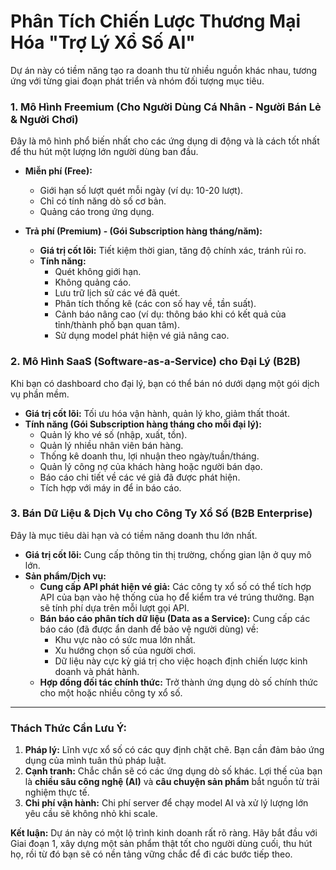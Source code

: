 # Phân Tích Chiến Lược Thương Mại Hóa "Trợ Lý Xổ Số AI"

Dự án này có tiềm năng tạo ra doanh thu từ nhiều nguồn khác nhau, tương ứng với từng giai đoạn phát triển và nhóm đối tượng mục tiêu.

### 1. Mô Hình Freemium (Cho Người Dùng Cá Nhân - Người Bán Lẻ & Người Chơi)

Đây là mô hình phổ biến nhất cho các ứng dụng di động và là cách tốt nhất để thu hút một lượng lớn người dùng ban đầu.

-   **Miễn phí (Free):**
    -   Giới hạn số lượt quét mỗi ngày (ví dụ: 10-20 lượt).
    -   Chỉ có tính năng dò số cơ bản.
    -   Quảng cáo trong ứng dụng.

-   **Trả phí (Premium) - (Gói Subscription hàng tháng/năm):**
    -   **Giá trị cốt lõi:** Tiết kiệm thời gian, tăng độ chính xác, tránh rủi ro.
    -   **Tính năng:**
        -   Quét không giới hạn.
        -   Không quảng cáo.
        -   Lưu trữ lịch sử các vé đã quét.
        -   Phân tích thống kê (các con số hay về, tần suất).
        -   Cảnh báo nâng cao (ví dụ: thông báo khi có kết quả của tỉnh/thành phố bạn quan tâm).
        -   Sử dụng model phát hiện vé giả nâng cao.

### 2. Mô Hình SaaS (Software-as-a-Service) cho Đại Lý (B2B)

Khi bạn có dashboard cho đại lý, bạn có thể bán nó dưới dạng một gói dịch vụ phần mềm.

-   **Giá trị cốt lõi:** Tối ưu hóa vận hành, quản lý kho, giảm thất thoát.
-   **Tính năng (Gói Subscription hàng tháng cho mỗi đại lý):**
    -   Quản lý kho vé số (nhập, xuất, tồn).
    -   Quản lý nhiều nhân viên bán hàng.
    -   Thống kê doanh thu, lợi nhuận theo ngày/tuần/tháng.
    -   Quản lý công nợ của khách hàng hoặc người bán dạo.
    -   Báo cáo chi tiết về các vé giả đã được phát hiện.
    -   Tích hợp với máy in để in báo cáo.

### 3. Bán Dữ Liệu & Dịch Vụ cho Công Ty Xổ Số (B2B Enterprise)

Đây là mục tiêu dài hạn và có tiềm năng doanh thu lớn nhất.

-   **Giá trị cốt lõi:** Cung cấp thông tin thị trường, chống gian lận ở quy mô lớn.
-   **Sản phẩm/Dịch vụ:**
    -   **Cung cấp API phát hiện vé giả:** Các công ty xổ số có thể tích hợp API của bạn vào hệ thống của họ để kiểm tra vé trúng thưởng. Bạn sẽ tính phí dựa trên mỗi lượt gọi API.
    -   **Bán báo cáo phân tích dữ liệu (Data as a Service):** Cung cấp các báo cáo (đã được ẩn danh để bảo vệ người dùng) về:
        -   Khu vực nào có sức mua lớn nhất.
        -   Xu hướng chọn số của người chơi.
        -   Dữ liệu này cực kỳ giá trị cho việc hoạch định chiến lược kinh doanh và phát hành.
    -   **Hợp đồng đối tác chính thức:** Trở thành ứng dụng dò số chính thức cho một hoặc nhiều công ty xổ số.

---

### Thách Thức Cần Lưu Ý:

1.  **Pháp lý:** Lĩnh vực xổ số có các quy định chặt chẽ. Bạn cần đảm bảo ứng dụng của mình tuân thủ pháp luật.
2.  **Cạnh tranh:** Chắc chắn sẽ có các ứng dụng dò số khác. Lợi thế của bạn là **chiều sâu công nghệ (AI)** và **câu chuyện sản phẩm** bắt nguồn từ trải nghiệm thực tế.
3.  **Chi phí vận hành:** Chi phí server để chạy model AI và xử lý lượng lớn yêu cầu sẽ không nhỏ khi scale.

**Kết luận:** Dự án này có một lộ trình kinh doanh rất rõ ràng. Hãy bắt đầu với Giai đoạn 1, xây dựng một sản phẩm thật tốt cho người dùng cuối, thu hút họ, rồi từ đó bạn sẽ có nền tảng vững chắc để đi các bước tiếp theo.